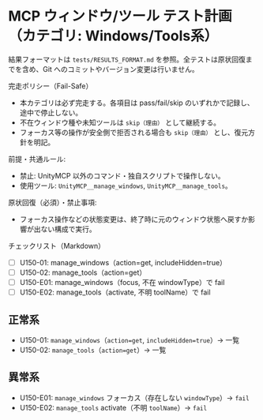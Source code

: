 # MCP ウィンドウ/ツール テスト計画（カテゴリ: Windows/Tools系）

結果フォーマットは `tests/RESULTS_FORMAT.md` を参照。全テストは原状回復までを含め、Git へのコミットやバージョン変更は行いません。

完走ポリシー（Fail-Safe）
- 本カテゴリは必ず完走する。各項目は pass/fail/skip のいずれかで記録し、途中で停止しない。
- 不在ウィンドウ種や未知ツールは `skip（理由）` として継続する。
- フォーカス等の操作が安全側で拒否される場合も `skip（理由）` とし、復元方針を明記。


前提・共通ルール:
- 禁止: UnityMCP 以外のコマンド・独自スクリプトで操作しない。
- 使用ツール: `UnityMCP__manage_windows`, `UnityMCP__manage_tools`。

原状回復（必須）・禁止事項:
- フォーカス操作などの状態変更は、終了時に元のウィンドウ状態へ戻すか影響が出ない構成で実行。

チェックリスト（Markdown）
- [ ] U150-01: manage_windows（action=get, includeHidden=true）
- [ ] U150-02: manage_tools（action=get）
- [ ] U150-E01: manage_windows（focus, 不在 windowType）で fail
- [ ] U150-E02: manage_tools（activate, 不明 toolName）で fail

## 正常系

- U150-01: `manage_windows`（`action=get`, `includeHidden=true`）→ 一覧
- U150-02: `manage_tools`（`action=get`）→ 一覧

## 異常系

- U150-E01: `manage_windows` フォーカス（存在しない `windowType`）→ `fail`
- U150-E02: `manage_tools` activate（不明 `toolName`）→ `fail`
